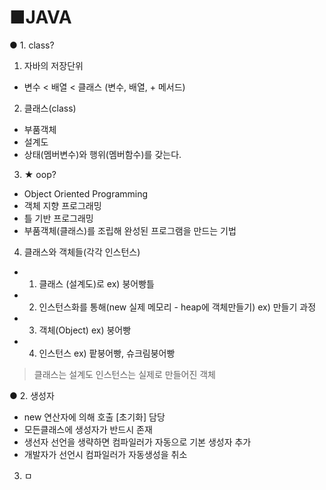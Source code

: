 # ■JAVA
● 1. class?
1. 자바의 저장단위
- 변수 < 배열 < 클래스 (변수, 배열, + 메서드)

2. 클래스(class)
- 부품객체
- 설계도
- 상태(멤버변수)와 행위(멤버함수)를 갖는다.

3. ★ oop?
- Object Oriented Programming
-   객체    지향     프로그래밍
-   틀      기반     프로그래밍
- 부품객체(클래스)를 조립해 완성된 프로그램을 만드는 기법

4. 클래스와 객체들(각각 인스턴스)
- 1. 클래스 (설계도)로      ex) 붕어빵틀
- 2. 인스턴스화를 통해(new 실제 메모리 - heap에 객체만들기)     ex) 만들기 과정
- 3. 객체(Object)   ex) 붕어빵
- 4. 인스턴스   ex) 팥붕어빵, 슈크림붕어빵

> 클래스는 설계도
> 인스턴스는 실제로 만들어진 객체


● 2. 생성자
- new 연산자에 의해 호출 [초기화] 담당
- 모든클래스에 생성자가 반드시 존재
- 생선자 선언을 생략하면 컴파일러가 자동으로 기본 생성자 추가
- 개발자가 선언시 컴파일러가 자동생성을 취소

3. ㅁ


